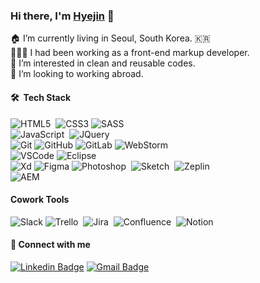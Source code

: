 
### Hi there, I'm [Hyejin](https://github.com/hyejinkim.dev) 👋

🏠 I’m currently living in Seoul, South Korea. 🇰🇷 <br/>
👩🏻‍💻 I had been working as a front-end markup developer.<br/>
🌱 I’m interested in clean and reusable codes.<br/>
💜️ I’m looking to working abroad.

#### 🛠  Tech Stack
![HTML5](https://img.shields.io/badge/HTML5-E34F26.svg?&style=flat&logo=html5&logoColor=white)&nbsp; ![CSS3](https://img.shields.io/badge/CSS3-%231572B6.svg?&style=flat&logo=css3&logoColor=white)&nbsp;![SASS](https://img.shields.io/badge/Sass-CC6699?style=flat&logo=Sass&logoColor=white)&nbsp; </br>
![JavaScript](https://img.shields.io/badge/Javascript-F7DF1E?style=flat&logo=Javascript&logoColor=white)&nbsp; ![JQuery](https://img.shields.io/badge/JQuery-0769AD?style=flat&logo=JQuery&logoColor=white)&nbsp; </br>
![Git](https://img.shields.io/badge/GIT-%23F05033.svg?&style=flat&logo=git&logoColor=white) ![GitHub](https://img.shields.io/badge/GITHUB-%23121011.svg?&style=flat&logo=github&logoColor=white) ![GitLab](https://img.shields.io/badge/GITLAB-%23181717.svg?&style=flat&logo=gitlab&logoColor=white) ![WebStorm](https://img.shields.io/badge/WebStorm-000000?style=flat&logo=WebStorm&logoColor=white)&nbsp; </br>
![VSCode](https://img.shields.io/badge/VSCODE-007ACC.svg?&style=flat&logo=visual-studio-code) ![Eclipse](https://img.shields.io/badge/ECLIPSE-2C2255.svg?&style=flat&logo=eclipse) </br>
![Xd](https://img.shields.io/badge/Adobe%20XD-470137?style=flat&logo=Adobe%20XD&logoColor=#FF61F6)&nbsp;![Figma](https://img.shields.io/badge/Figma-F24E1E?style=flat&logo=figma&logoColor=white)&nbsp;![Photoshop](https://img.shields.io/badge/Photoshop-31A8FF?style=flat&logo=Adobe%20Photoshop&logoColor=black)&nbsp; ![Sketch](https://img.shields.io/badge/Sketch-FFB387?style=flat&logo=sketch&logoColor=black)&nbsp; ![Zeplin](https://aleen42.github.io/badges/src/zeplin.svg)&nbsp; </br>
![AEM](https://img.shields.io/badge/AEM-FF0000?style=flat&logo=Adobe&logoColor=white)&nbsp;

#### Cowork Tools
![Slack](https://img.shields.io/badge/Slack-4A154B?style=flat&logo=slack&logoColor=white)&nbsp;![Trello](https://img.shields.io/badge/Trello-0052CC?style=flat&logo=trello&logoColor=white)&nbsp; ![Jira](https://img.shields.io/badge/Jira-0052CC?style=flat&logo=Jira&logoColor=white)&nbsp; ![Confluence](https://img.shields.io/badge/Confluence-172B4D?style=flat&logo=Confluence&logoColor=white)&nbsp; ![Notion](https://img.shields.io/badge/Notion-000000?style=flat&logo=notion&logoColor=white)&nbsp; 

#### 📩 Connect with me
[![Linkedin Badge](https://img.shields.io/badge/-hyejinkim.dev-blue?style=flat-square&logo=Linkedin&logoColor=white&link=https://www.linkedin.com/in/hyejinkim.dev/)](https://www.linkedin.com/in/hyejinkim.dev/) [![Gmail Badge](https://img.shields.io/badge/-hyejinkim.dev@gmail.com-c14438?style=flat-square&logo=Gmail&logoColor=white&link=mailto:hyejinkim.dev@gmail.com)](mailto:hyejinkim.dev@gmail.com)


 

  




